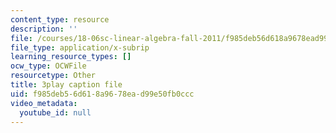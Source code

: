 ```yaml
---
content_type: resource
description: ''
file: /courses/18-06sc-linear-algebra-fall-2011/f985deb56d618a9678ead99e50fb0ccc_Ts3o2I8_Mxc.srt
file_type: application/x-subrip
learning_resource_types: []
ocw_type: OCWFile
resourcetype: Other
title: 3play caption file
uid: f985deb5-6d61-8a96-78ea-d99e50fb0ccc
video_metadata:
  youtube_id: null
---
```

